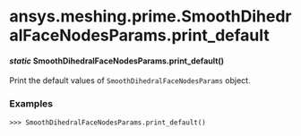# ansys.meshing.prime.SmoothDihedralFaceNodesParams.print_default



#### *static* SmoothDihedralFaceNodesParams.print_default()

Print the default values of `SmoothDihedralFaceNodesParams` object.

### Examples

```pycon
>>> SmoothDihedralFaceNodesParams.print_default()
```

<!-- !! processed by numpydoc !! -->
